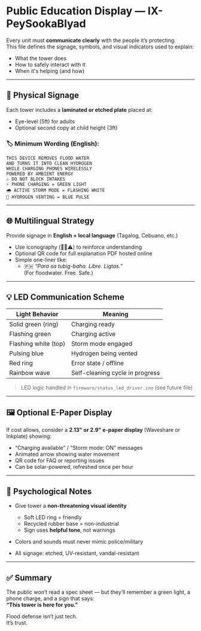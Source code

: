 # Public Education Display — IX-PeySookaBlyad

Every unit must **communicate clearly** with the people it’s protecting.  
This file defines the signage, symbols, and visual indicators used to explain:

- What the tower does
- How to safely interact with it
- When it's helping (and how)

---

## 🧾 Physical Signage

Each tower includes a **laminated or etched plate** placed at:
- Eye-level (5ft) for adults
- Optional second copy at child height (3ft)

### 🏷️ Minimum Wording (English):

```
THIS DEVICE REMOVES FLOOD WATER  
AND TURNS IT INTO CLEAN HYDROGEN  
WHILE CHARGING PHONES WIRELESSLY  
POWERED BY AMBIENT ENERGY  
⚠️ DO NOT BLOCK INTAKES  
⚡ PHONE CHARGING = GREEN LIGHT  
🌧️ ACTIVE STORM MODE = FLASHING WHITE  
💨 HYDROGEN VENTING = BLUE PULSE  
```

---

## 🌐 Multilingual Strategy

Provide signage in **English + local language** (Tagalog, Cebuano, etc.)

- Use iconography (📱💨⚠️) to reinforce understanding  
- Optional QR code for full explanation PDF hosted online  
- Simple one-liner like:  
  - 🇵🇭 *“Para sa tubig-baha. Libre. Ligtas.”*  
    (For floodwater. Free. Safe.)

---

## 💡 LED Communication Scheme

| Light Behavior        | Meaning                              |
|------------------------|---------------------------------------|
| Solid green (ring)    | Charging ready                        |
| Flashing green        | Charging active                       |
| Flashing white (top)  | Storm mode engaged                    |
| Pulsing blue          | Hydrogen being vented                 |
| Red ring              | Error state / offline                 |
| Rainbow wave          | Self-cleaning cycle in progress       |

> LED logic handled in `firmware/status_led_driver.ino` (see future file)

---

## 🖼️ Optional E-Paper Display

If cost allows, consider a **2.13" or 2.9" e-paper display** (Waveshare or Inkplate) showing:

- “Charging available” / “Storm mode: ON” messages  
- Animated arrow showing water movement  
- QR code for FAQ or reporting issues  
- Can be solar-powered, refreshed once per hour

---

## 🧠 Psychological Notes

- Give tower a **non-threatening visual identity**  
  - Soft LED ring = friendly  
  - Recycled rubber base = non-industrial  
  - Sign uses **helpful tone**, not warnings  

- Colors and sounds must never mimic police/military  
- All signage: etched, UV-resistant, vandal-resistant

---

## ✅ Summary

The public won’t read a spec sheet — but they’ll remember a green light, a phone charge, and a sign that says:  
**“This tower is here for you.”**

Flood defense isn’t just tech.  
It’s trust.
